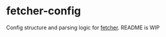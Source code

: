 # fetcher-config

Config structure and parsing logic for [fetcher](https://crates.io/crates/fetcher). README is WIP
